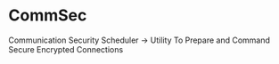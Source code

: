 # CommSec
Communication Security Scheduler -> Utility To Prepare and Command Secure Encrypted Connections
